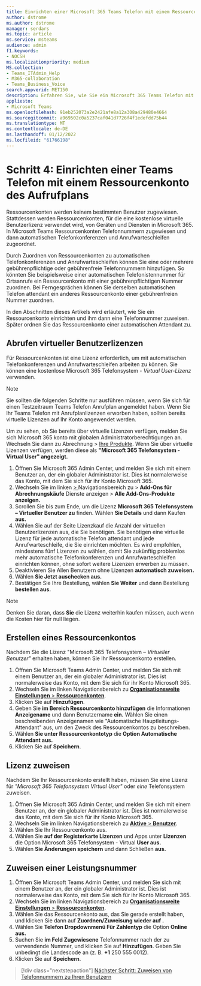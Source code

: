 ```yaml
---
title: Einrichten einer Microsoft 365 Teams Telefon mit einem Ressourcenkonto des Anrufplans
author: dstrome
ms.author: dstrome
manager: serdars
ms.topic: article
ms.service: msteams
audience: admin
f1.keywords:
- NOCSH
ms.localizationpriority: medium
MS.collection:
- Teams_ITAdmin_Help
- M365-collaboration
- Teams_Business_Voice
search.appverid: MET150
description: Erfahren Sie, wie Sie ein Microsoft 365 Teams Telefon mit einem Ressourcenkonto des Anrufplans für die Verwendung mit automatischen Telefon attendants einrichten.
appliesto:
- Microsoft Teams
ms.openlocfilehash: 91eb252073a2e2421afe8a12a308a429480e4664
ms.sourcegitcommit: a969502c0a5237caf041d7726f4f1edefdd75b44
ms.translationtype: MT
ms.contentlocale: de-DE
ms.lasthandoff: 01/12/2022
ms.locfileid: "61766198"
---
```

# <a name="step-4-set-up-a-teams-phone-with-calling-plan-resource-account"></a>Schritt 4: Einrichten einer Teams Telefon mit einem Ressourcenkonto des Aufrufplans

Ressourcenkonten werden keinem bestimmten Benutzer zugewiesen. Stattdessen werden Ressourcenkonten, für die eine kostenlose virtuelle Benutzerlizenz verwendet wird, von Geräten und Diensten in Microsoft 365. In Microsoft Teams Ressourcenkonten Telefonnummern zugewiesen und dann automatischen Telefonkonferenzen und Anrufwarteschleifen zugeordnet.

Durch Zuordnen von Ressourcenkonten zu automatischen Telefonkonferenzen und Anrufwarteschleifen können Sie eine oder mehrere gebührenpflichtige oder gebührenfreie Telefonnummern hinzufügen. So könnten Sie beispielsweise einer automatischen Telefonistennummer für Ortsanrufe ein Ressourcenkonto mit einer gebührenpflichtigen Nummer zuordnen. Bei Ferngesprächen können Sie derselben automatischen Telefon attendant ein anderes Ressourcenkonto einer gebührenfreien Nummer zuordnen.

In den Abschnitten dieses Artikels wird erläutert, wie Sie ein Ressourcenkonto einrichten und ihm dann eine Telefonnummer zuweisen. Später ordnen Sie das Ressourcenkonto einer automatischen Attendant zu.

## <a name="obtain-virtual-user-licenses"></a>Abrufen virtueller Benutzerlizenzen

Für Ressourcenkonten ist eine Lizenz erforderlich, um mit automatischen Telefonkonferenzen und Anrufwarteschleifen arbeiten zu können. Sie können eine kostenlose Microsoft 365 Telefonsystem *- Virtual User-Lizenz* verwenden.

> [!NOTE]
> Sie sollten die folgenden Schritte nur ausführen müssen, wenn Sie sich für einen Testzeitraum Teams Telefon Anrufplan angemeldet haben. Wenn Sie Ihr Teams Telefon mit Anrufplanlizenzen erworben haben, sollten bereits virtuelle Lizenzen auf Ihr Konto angewendet werden.
>
> Um zu sehen, ob Sie bereits über virtuelle Lizenzen verfügen, melden Sie sich Microsoft 365 konto mit globalen Administratorberechtigungen an. Wechseln Sie dann zu Abrechnung > [Ihre Produkte](https://admin.microsoft.com/Adminportal/Home#/subscriptions). Wenn Sie über virtuelle Lizenzen verfügen, werden diese als **"Microsoft 365 Telefonsystem - Virtual User" angezeigt.**

1. Öffnen Sie Microsoft 365 Admin Center, und melden Sie sich mit einem Benutzer an, der ein globaler Administrator ist. Dies ist normalerweise das Konto, mit dem Sie sich für ihr Konto Microsoft 365.
2. Wechseln Sie im linken <a href="https://admin.microsoft.com/Adminportal/Home#/catalog" target="_blank">   > </a>Navigationsbereich zu  >  **Add-Ons für Abrechnungskäufe** Dienste anzeigen  >  **Alle Add-Ons-Produkte anzeigen.**
3. Scrollen Sie bis zum Ende, um die Lizenz **Microsoft 365 Telefonsystem – Virtueller Benutzer zu** finden. Wählen **Sie Details** und dann Kaufen **aus.**
4. Wählen Sie auf der Seite Lizenzkauf die Anzahl der virtuellen Benutzerlizenzen aus, die Sie benötigen. Sie benötigen eine virtuelle Lizenz für jede automatische Telefon attendant und jede Anrufwarteschleife, die Sie einrichten möchten. Es wird empfohlen, mindestens fünf Lizenzen zu wählen, damit Sie zukünftig problemlos mehr automatische Telefonkonferenzen und Anrufwarteschleifen einrichten können, ohne sofort weitere Lizenzen erwerben zu müssen.
5. Deaktivieren Sie Allen Benutzern ohne Lizenzen **automatisch zuweisen.**
6. Wählen **Sie Jetzt auschecken aus.**
7. Bestätigen Sie Ihre Bestellung, wählen **Sie Weiter** und dann Bestellung **bestellen aus.**

> [!NOTE]
> Denken Sie daran, dass  **Sie** die Lizenz weiterhin kaufen müssen, auch wenn die Kosten hier für null liegen.

## <a name="create-a-resource-account"></a>Erstellen eines Ressourcenkontos

Nachdem Sie die Lizenz "Microsoft 365 Telefonsystem *– Virtueller Benutzer"* erhalten haben, können Sie Ihr Ressourcenkonto erstellen.

1. Öffnen Sie Microsoft Teams Admin Center, und melden Sie sich mit einem Benutzer an, der ein globaler Administrator ist. Dies ist normalerweise das Konto, mit dem Sie sich für ihr Konto Microsoft 365.
2. Wechseln Sie im linken Navigationsbereich zu <a href="https://admin.teams.microsoft.com/company-wide-settings/resource-accounts" target="_blank"> **Organisationsweite Einstellungen**  >  **Ressourcenkonten**</a>.
3. Klicken Sie auf **Hinzufügen**.
4. Geben Sie **im Bereich Ressourcenkonto hinzufügen** die Informationen **Anzeigename** und dann Benutzername **ein.** Wählen Sie einen beschreibenden Anzeigenamen wie "Automatische Hauptleitungs-Attendant" aus, um den Zweck des Ressourcenkontos zu beschreiben.
5. Wählen **Sie unter Ressourcenkontotyp** die **Option Automatische Attendant aus.**
6. Klicken Sie auf **Speichern**.

## <a name="assign-a-license"></a>Lizenz zuweisen

Nachdem Sie Ihr Ressourcenkonto erstellt haben, müssen Sie eine Lizenz für *"Microsoft 365 Telefonsystem Virtual User"* oder *eine* Telefonsystem zuweisen.

1. Öffnen Sie Microsoft 365 Admin Center, und melden Sie sich mit einem Benutzer an, der ein globaler Administrator ist. Dies ist normalerweise das Konto, mit dem Sie sich für ihr Konto Microsoft 365.
1. Wechseln Sie im linken Navigationsbereich zu <a href="https://admin.microsoft.com/Adminportal/Home#/users" target="_blank"> **Aktive**  >  **Benutzer**</a>.
1. Wählen Sie Ihr Ressourcenkonto aus.
1. Wählen Sie **auf der Registerkarte Lizenzen** und Apps unter **Lizenzen** die Option Microsoft 365 Telefonsystem - Virtual **User aus.**
1. Wählen **Sie Änderungen speichern** und dann Schließen **aus.**

## <a name="assign-a-service-number"></a>Zuweisen einer Leistungsnummer

1. Öffnen Sie Microsoft Teams Admin Center, und melden Sie sich mit einem Benutzer an, der ein globaler Administrator ist. Dies ist normalerweise das Konto, mit dem Sie sich für ihr Konto Microsoft 365.
1. Wechseln Sie im linken Navigationsbereich zu <a href="https://admin.teams.microsoft.com/company-wide-settings/resource-accounts" target="_blank"> **Organisationsweite Einstellungen**  >  **Ressourcenkonten**</a>.
1. Wählen Sie das Ressourcenkonto aus, das Sie gerade erstellt haben, und klicken Sie dann auf **Zuordnen/Zuweisung wieder auf .**
1. Wählen Sie **Telefon Dropdownmenü Für Zahlentyp** die Option **Online aus.**
1. Suchen Sie **im Feld Zugewiesene** Telefonnummer nach der zu verwendende Nummer, und klicken Sie auf **Hinzufügen**. Geben Sie unbedingt die Landescode an (z. B. **+1** 250 555 0012).
1. Klicken Sie auf **Speichern**.

> [!div class="nextstepaction"]
> [Nächster Schritt: Zuweisen von Telefonnummern zu Ihren Benutzern](set-up-assign-numbers.md)
